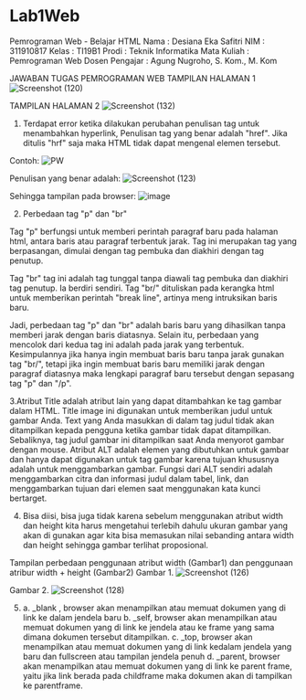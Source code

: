 # Lab1Web
Pemrograman Web - Belajar HTML 
Nama			: Desiana Eka Safitri
NIM			: 311910817
Kelas			: TI19B1
Prodi			: Teknik Informatika
Mata Kuliah		: Pemrograman Web
Dosen Pengajar		: Agung Nugroho, S. Kom., M. Kom

JAWABAN TUGAS PEMROGRAMAN WEB
TAMPILAN HALAMAN 1
![Screenshot (120)](https://user-images.githubusercontent.com/81596251/112921916-cafffb80-9135-11eb-9884-2d767c5534b8.png)

TAMPILAN HALAMAN 2
![Screenshot (132)](https://user-images.githubusercontent.com/81596251/112924811-ffc28180-913a-11eb-9080-d117e2d3f780.png)

1. Terdapat error ketika dilakukan perubahan penulisan tag untuk menambahkan hyperlink,
Penulisan tag yang benar adalah "href". Jika ditulis "hrf" saja maka HTML tidak dapat mengenal elemen tersebut.

Contoh: ![PW](https://user-images.githubusercontent.com/81596251/112922355-917bc000-9136-11eb-8c54-e3f824a9b593.png)


Penulisan yang benar adalah: ![Screenshot (123)](https://user-images.githubusercontent.com/81596251/112922588-e9b2c200-9136-11eb-95f6-dd93090252c7.png)


Sehingga tampilan pada browser: ![image](https://user-images.githubusercontent.com/81596251/112922823-5a59de80-9137-11eb-9c36-7ad35063e61d.png)

2. Perbedaan tag "p" dan "br"

Tag "p" berfungsi untuk memberi perintah paragraf baru pada halaman html, antara baris atau paragraf terbentuk jarak. Tag ini merupakan tag yang berpasangan, dimulai dengan tag pembuka dan diakhiri dengan tag penutup. 

Tag "br" tag ini adalah tag tunggal tanpa diawali tag pembuka dan diakhiri tag penutup. Ia berdiri sendiri. 
Tag "br/"  dituliskan pada kerangka html untuk memberikan perintah "break line", artinya meng intruksikan baris baru.

Jadi, perbedaan tag "p" dan "br" adalah baris baru yang dihasilkan tanpa memberi jarak dengan baris diatasnya. Selain itu, perbedaan yang mencolok dari kedua tag ini adalah pada jarak yang terbentuk. Kesimpulannya jika hanya ingin membuat baris baru tanpa jarak gunakan tag "br/", tetapi jika ingin membuat baris baru memiliki jarak dengan paragraf diatasnya maka lengkapi paragraf baru tersebut dengan sepasang tag "p" dan "/p".

3.Atribut Title  adalah atribut lain yang dapat ditambahkan ke tag gambar dalam HTML. Title image ini digunakan untuk memberikan judul untuk gambar Anda. Text yang Anda masukkan di dalam tag judul tidak akan ditampilkan kepada pengguna ketika gambar tidak dapat ditampilkan. Sebaliknya, tag judul gambar ini ditampilkan saat Anda menyorot gambar dengan mouse.
Atribut ALT adalah elemen yang dibutuhkan untuk gambar dan hanya dapat digunakan untuk tag gambar karena tujuan khususnya adalah untuk menggambarkan gambar. Fungsi dari ALT sendiri adalah menggambarkan citra dan informasi judul dalam tabel, link, dan menggambarkan tujuan dari elemen saat menggunakan kata kunci bertarget.

4. Bisa diisi, bisa juga tidak karena sebelum menggunakan atribut width dan height kita harus mengetahui terlebih dahulu ukuran gambar yang akan di gunakan agar kita bisa memasukan nilai sebanding antara width dan height sehingga gambar terlihat proposional.

Tampilan perbedaan penggunaan atribut width (Gambar1) dan penggunaan atribur width + height (Gambar2)
Gambar 1.
![Screenshot (126)](https://user-images.githubusercontent.com/81596251/112923528-abb69d80-9138-11eb-8cc1-446782f0a1fc.png)

Gambar 2.
![Screenshot (128)](https://user-images.githubusercontent.com/81596251/112923576-b8d38c80-9138-11eb-9d15-1a61c6d65184.png)

5. a. _blank , browser akan menampilkan atau memuat dokumen yang di link ke dalam jendela baru
   b. _self, browser akan menampilkan atau memuat dokumen yang di link ke jendela atau ke frame yang sama dimana dokumen tersebut ditampilkan.
   c. _top,  browser akan menampilkan atau memuat dokumen yang di link kedalam jendela yang baru dan fullscreen atau tampilan jendela penuh
   d. _parent, browser akan menampilkan atau memuat dokumen yang di link ke parent frame, yaitu jika link berada pada childframe maka dokumen akan di tampilkan ke parentframe.




